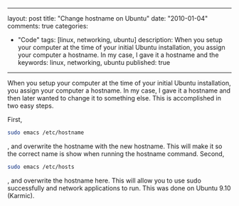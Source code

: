 
---
layout: post
title: "Change hostname on Ubuntu"
date: "2010-01-04"
comments: true
categories:
  - "Code"
tags: [linux, networking, ubuntu]
description: When you setup your computer at the time of your initial Ubuntu installation, you assign your computer a hostname.  In my case, I gave it a hostname and the
keywords: linux, networking, ubuntu
published: true
---

When you setup your computer at the time of your initial Ubuntu installation, you assign your computer a hostname.  In my case, I gave it a hostname and then later wanted to change it to something else.  This is accomplished in two easy steps.  
<!--more-->

First, 

```bash
sudo emacs /etc/hostname
```

, and overwrite the hostname with the new hostname.  This will make it so the correct name is show when running the hostname command. Second, 

```bash
sudo emacs /etc/hosts
```

, and overwrite the hostname here.  This will allow you to use sudo successfully and network applications to run.  This was done on Ubuntu 9.10 (Karmic).

  
